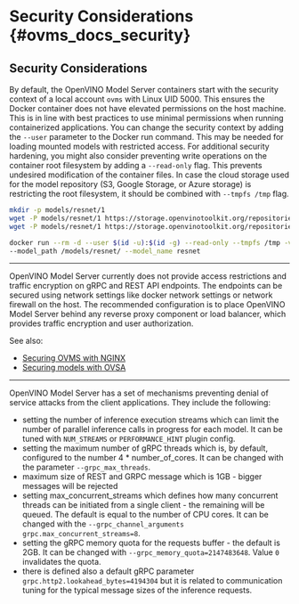 # Security Considerations {#ovms_docs_security}

## Security Considerations <a name="sec"></a>

By default, the OpenVINO Model Server containers start with the security context of a local account `ovms` with Linux UID 5000. This ensures the Docker container does not have elevated permissions on the host machine. This is in line with best practices to use minimal permissions when running containerized applications. You can change the security context by adding the `--user` parameter to the Docker run command. This may be needed for loading mounted models with restricted access. 
For additional security hardening, you might also consider preventing write operations on the container root filesystem by adding a `--read-only` flag. This prevents undesired modification of the container files. In case the cloud storage used for the model repository (S3, Google Storage, or Azure storage) is restricting the root filesystem, it should be combined with `--tmpfs /tmp` flag.

```bash
mkdir -p models/resnet/1
wget -P models/resnet/1 https://storage.openvinotoolkit.org/repositories/open_model_zoo/2022.1/models_bin/2/resnet50-binary-0001/FP32-INT1/resnet50-binary-0001.bin
wget -P models/resnet/1 https://storage.openvinotoolkit.org/repositories/open_model_zoo/2022.1/models_bin/2/resnet50-binary-0001/FP32-INT1/resnet50-binary-0001.xml

docker run --rm -d --user $(id -u):$(id -g) --read-only --tmpfs /tmp -v ${PWD}/models/:/models -p 9178:9178 openvino/model_server:latest \
--model_path /models/resnet/ --model_name resnet

``` 
---
OpenVINO Model Server currently does not provide access restrictions and traffic encryption on gRPC and REST API endpoints. The endpoints can be secured using network settings like docker network settings or network firewall on the host. The recommended configuration is to place OpenVINO Model Server behind any reverse proxy component or load balancer, which provides traffic encryption and user authorization.

See also:
- [Securing OVMS with NGINX](../extras/nginx-mtls-auth/README.md)
- [Securing models with OVSA](https://docs.openvino.ai/2023.1/ovsa_get_started.html)

---

OpenVINO Model Server has a set of mechanisms preventing denial of service attacks from the client applications. They include the following:
- setting the number of inference execution streams which can limit the number of parallel inference calls in progress for each model. It can be tuned with `NUM_STREAMS` or `PERFORMANCE_HINT` plugin config.
- setting the maximum number of gRPC threads which is, by default, configured to the number 4 * number_of_cores. It can be changed with the parameter `--grpc_max_threads`.
- maximum size of REST and GRPC message which is 1GB - bigger messages will be rejected
- setting max_concurrent_streams which defines how many concurrent threads can be initiated from a single client - the remaining will be queued. The default is equal to the number of CPU cores. It can be changed with the `--grpc_channel_arguments grpc.max_concurrent_streams=8`.
- setting the gRPC memory quota for the requests buffer - the default is 2GB. It can be changed with `--grpc_memory_quota=2147483648`. Value `0` invalidates the quota.
- there is defined also a default gRPC parameter `grpc.http2.lookahead_bytes=4194304` but it is related to communication tuning for the typical message sizes of the inference requests.
